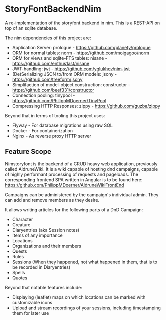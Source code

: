 # StoryFontBackendNim

A re-implementation of the storyfont backend in nim.
This is a REST-API on top of an sqlite database.

The nim dependencies of this project are:

-   Application Server: prologue - https://github.com/planety/prologue
-   ORM for normal tables: norm - https://github.com/moigagoo/norm
-   ORM for views and sqlite-FTS tables: nisane - https://github.com/enthus1ast/nisane
-   JWT-handling: jwt - https://github.com/yglukhov/nim-jwt
-   (De)Serializing JSON to/from ORM models: jsony - https://github.com/treeform/jsony
-   Simplifaction of model-object construction: constructor - https://github.com/beef331/constructor
-   Connection pooling: tinypool - https://github.com/PhilippMDoerner/TinyPool
-   Compressing HTTP Responses: zippy - https://github.com/guzba/zippy

Beyond that in terms of tooling this project uses:

- Flyway - For database migrations using raw SQL
- Docker - For containerization
- Nginx - As reverse proxy HTTP server

## Feature Scope
Nimstoryfont is the backend of a CRUD heavy web application, previously called AldruneWiki. It is a wiki capable of hosting dnd campaigns, capable of highly performant processing of requests and pageloads.
The corresponding frontend SPA written in Angular is to be found here: https://github.com/PhilippMDoerner/AldruneWikiFrontEnd

Campaigns can be administered by the campaign's individual admin. They can add and remove members as they desire.

It allows writing articles for the following parts of a DnD Campaign:
- Character
- Creature
- Diaryentries (aka Session notes)
- Items of any importance
- Locations
- Organizations and their members
- Quests
- Rules
- Sessions (When they happened, not what happened in them, that is to be recorded in Diaryentries)
- Spells
- Quotes

Beyond that notable features include:
- Displaying (leaflet) maps on which locations can be marked with customizable icons
- Upload and stream recordings of your sessions, including timestamping them for later use